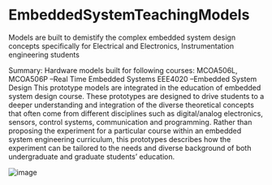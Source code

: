# EmbeddedSystemTeachingModels
Models are built to demistify the complex embedded system design concepts specifically for Electrical and Electronics, Instrumentation engineering students

Summary:
Hardware models built for following courses:
MCOA506L, MCOA506P –Real Time Embedded Systems
EEE4020 –Embedded System Design
This prototype models are integrated in the education of embedded system design course. These prototypes are designed to drive students to a deeper understanding and integration of the diverse theoretical concepts that often come from different disciplines such as digital/analog electronics, sensors, control systems, communication and programming. Rather than proposing the experiment for a particular course within an embedded system engineering curriculum, this prototypes describes how the experiment can be tailored to the needs and diverse background of both undergraduate and graduate students’ education.


![image](https://github.com/kskumaree/EmbeddedSystemTeachingModels/assets/33861944/07c7743d-b643-48b4-9453-fd45725d604d)

